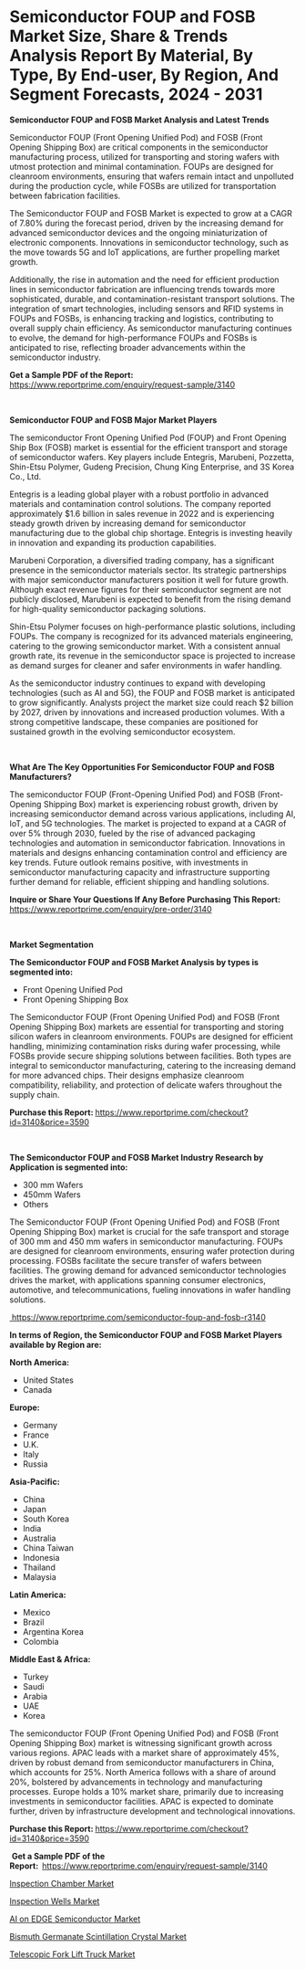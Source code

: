 <p><h1>Semiconductor FOUP and FOSB Market Size, Share & Trends Analysis Report By Material, By Type, By End-user, By Region, And Segment Forecasts, 2024 - 2031</h1></p><p><strong>Semiconductor FOUP and FOSB Market Analysis and Latest Trends</strong></p>
<p><p>Semiconductor FOUP (Front Opening Unified Pod) and FOSB (Front Opening Shipping Box) are critical components in the semiconductor manufacturing process, utilized for transporting and storing wafers with utmost protection and minimal contamination. FOUPs are designed for cleanroom environments, ensuring that wafers remain intact and unpolluted during the production cycle, while FOSBs are utilized for transportation between fabrication facilities. </p><p>The Semiconductor FOUP and FOSB Market is expected to grow at a CAGR of 7.80% during the forecast period, driven by the increasing demand for advanced semiconductor devices and the ongoing miniaturization of electronic components. Innovations in semiconductor technology, such as the move towards 5G and IoT applications, are further propelling market growth. </p><p>Additionally, the rise in automation and the need for efficient production lines in semiconductor fabrication are influencing trends towards more sophisticated, durable, and contamination-resistant transport solutions. The integration of smart technologies, including sensors and RFID systems in FOUPs and FOSBs, is enhancing tracking and logistics, contributing to overall supply chain efficiency. As semiconductor manufacturing continues to evolve, the demand for high-performance FOUPs and FOSBs is anticipated to rise, reflecting broader advancements within the semiconductor industry.</p></p>
<p><strong>Get a Sample PDF of the Report:&nbsp;</strong> <a href="https://www.reportprime.com/enquiry/request-sample/3140">https://www.reportprime.com/enquiry/request-sample/3140</a></p>
<p>&nbsp;</p>
<p><strong>Semiconductor FOUP and FOSB Major Market Players</strong></p>
<p><p>The semiconductor Front Opening Unified Pod (FOUP) and Front Opening Ship Box (FOSB) market is essential for the efficient transport and storage of semiconductor wafers. Key players include Entegris, Marubeni, Pozzetta, Shin-Etsu Polymer, Gudeng Precision, Chung King Enterprise, and 3S Korea Co., Ltd.</p><p>Entegris is a leading global player with a robust portfolio in advanced materials and contamination control solutions. The company reported approximately $1.6 billion in sales revenue in 2022 and is experiencing steady growth driven by increasing demand for semiconductor manufacturing due to the global chip shortage. Entegris is investing heavily in innovation and expanding its production capabilities.</p><p>Marubeni Corporation, a diversified trading company, has a significant presence in the semiconductor materials sector. Its strategic partnerships with major semiconductor manufacturers position it well for future growth. Although exact revenue figures for their semiconductor segment are not publicly disclosed, Marubeni is expected to benefit from the rising demand for high-quality semiconductor packaging solutions.</p><p>Shin-Etsu Polymer focuses on high-performance plastic solutions, including FOUPs. The company is recognized for its advanced materials engineering, catering to the growing semiconductor market. With a consistent annual growth rate, its revenue in the semiconductor space is projected to increase as demand surges for cleaner and safer environments in wafer handling.</p><p>As the semiconductor industry continues to expand with developing technologies (such as AI and 5G), the FOUP and FOSB market is anticipated to grow significantly. Analysts project the market size could reach $2 billion by 2027, driven by innovations and increased production volumes. With a strong competitive landscape, these companies are positioned for sustained growth in the evolving semiconductor ecosystem.</p></p>
<p>&nbsp;</p>
<p><strong>What Are The Key Opportunities For Semiconductor FOUP and FOSB Manufacturers?</strong></p>
<p><p>The semiconductor FOUP (Front-Opening Unified Pod) and FOSB (Front-Opening Shipping Box) market is experiencing robust growth, driven by increasing semiconductor demand across various applications, including AI, IoT, and 5G technologies. The market is projected to expand at a CAGR of over 5% through 2030, fueled by the rise of advanced packaging technologies and automation in semiconductor fabrication. Innovations in materials and designs enhancing contamination control and efficiency are key trends. Future outlook remains positive, with investments in semiconductor manufacturing capacity and infrastructure supporting further demand for reliable, efficient shipping and handling solutions.</p></p>
<p><strong>Inquire or Share Your Questions If Any Before Purchasing This Report:</strong> <a href="https://www.reportprime.com/enquiry/pre-order/3140">https://www.reportprime.com/enquiry/pre-order/3140</a></p>
<p>&nbsp;</p>
<p><strong>Market Segmentation</strong></p>
<p><strong>The Semiconductor FOUP and FOSB Market Analysis by types is segmented into:</strong></p>
<p><ul><li>Front Opening Unified Pod</li><li>Front Opening Shipping Box</li></ul></p>
<p><p>The Semiconductor FOUP (Front Opening Unified Pod) and FOSB (Front Opening Shipping Box) markets are essential for transporting and storing silicon wafers in cleanroom environments. FOUPs are designed for efficient handling, minimizing contamination risks during wafer processing, while FOSBs provide secure shipping solutions between facilities. Both types are integral to semiconductor manufacturing, catering to the increasing demand for more advanced chips. Their designs emphasize cleanroom compatibility, reliability, and protection of delicate wafers throughout the supply chain.</p></p>
<p><strong>Purchase this Report:&nbsp;</strong><a href="https://www.reportprime.com/checkout?id=3140&price=3590">https://www.reportprime.com/checkout?id=3140&price=3590</a></p>
<p>&nbsp;</p>
<p><strong>The Semiconductor FOUP and FOSB Market Industry Research by Application is segmented into:</strong></p>
<p><ul><li>300 mm Wafers</li><li>450mm Wafers</li><li>Others</li></ul></p>
<p><p>The Semiconductor FOUP (Front Opening Unified Pod) and FOSB (Front Opening Shipping Box) market is crucial for the safe transport and storage of 300 mm and 450 mm wafers in semiconductor manufacturing. FOUPs are designed for cleanroom environments, ensuring wafer protection during processing. FOSBs facilitate the secure transfer of wafers between facilities. The growing demand for advanced semiconductor technologies drives the market, with applications spanning consumer electronics, automotive, and telecommunications, fueling innovations in wafer handling solutions.</p></p>
<p><a href="https://www.reportprime.com/semiconductor-foup-and-fosb-r3140">&nbsp;https://www.reportprime.com/semiconductor-foup-and-fosb-r3140</a></p>
<p><strong>In terms of Region, the Semiconductor FOUP and FOSB Market Players available by Region are:</strong></p>
<p>
    <p> <strong> North America: </strong>
        <ul>
            <li>United States</li>
            <li>Canada</li>
        </ul>
        </p> 
    <p> <strong> Europe: </strong>
        <ul>
            <li>Germany</li>
            <li>France</li>
            <li>U.K.</li>
            <li>Italy</li>
            <li>Russia</li>
        </ul>
        </p> 
    <p> <strong> Asia-Pacific: </strong>
        <ul>
            <li>China</li>
            <li>Japan</li>
            <li>South Korea</li>
            <li>India</li>
            <li>Australia</li>
            <li>China Taiwan</li>
            <li>Indonesia</li>
            <li>Thailand</li>
            <li>Malaysia</li>
        </ul>
        </p> 
    <p> <strong> Latin America: </strong>
        <ul>
            <li>Mexico</li>
            <li>Brazil</li>
            <li>Argentina Korea</li>
            <li>Colombia</li>
        </ul>
        </p> 
    <p> <strong> Middle East & Africa: </strong>
        <ul>
            <li>Turkey</li>
            <li>Saudi</li>
            <li>Arabia</li>
            <li>UAE</li>
            <li>Korea</li>
        </ul>
    </p>
    </p>
<p><p>The semiconductor FOUP (Front Opening Unified Pod) and FOSB (Front Opening Shipping Box) market is witnessing significant growth across various regions. APAC leads with a market share of approximately 45%, driven by robust demand from semiconductor manufacturers in China, which accounts for 25%. North America follows with a share of around 20%, bolstered by advancements in technology and manufacturing processes. Europe holds a 10% market share, primarily due to increasing investments in semiconductor facilities. APAC is expected to dominate further, driven by infrastructure development and technological innovations.</p></p>
<p><strong>Purchase this Report: </strong><a href="https://www.reportprime.com/checkout?id=3140&price=3590">https://www.reportprime.com/checkout?id=3140&price=3590</a></p>
<p>&nbsp;<strong>Get a Sample PDF of the Report:&nbsp;&nbsp;</strong><a href="https://www.reportprime.com/enquiry/request-sample/3140">https://www.reportprime.com/enquiry/request-sample/3140</a></p>
<p><strong></strong></p>
<p><p><a href="https://www.linkedin.com/pulse/inspection-chamber-market-global-regional-analysis-focus-7zknf?trackingId=%2FawZ9nuVSB6ZFwiw%2F68B1Q%3D%3D">Inspection Chamber Market</a></p><p><a href="https://www.linkedin.com/pulse/emerging-market-trends-regional-analysis-inspection-wells-forecasted-arudf?trackingId=hXuGOgR4RrGlsxVtPnSWaw%3D%3D">Inspection Wells Market</a></p><p><a href="https://github.com/MarilynDouglas476/Market-Research-Report-List-1/blob/main/ai-on-edge-semiconductor-market.md">AI on EDGE Semiconductor Market</a></p><p><a href="https://issuu.com/reportprime-2/docs/bismuth-germanate-scintillation-cry_5a821b8968ae0d">Bismuth Germanate Scintillation Crystal Market</a></p><p><a href="https://issuu.com/reportprime-2/docs/telescopic-fork-lift-truck-market-s_9407b9474f995e">Telescopic Fork Lift Truck Market</a></p></p>